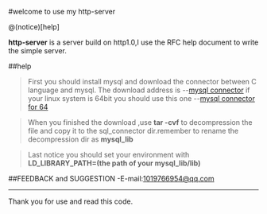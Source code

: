 #welcome to use my http-server

@(notice)[help]

**http-server** is a server build on http1.0,I use the RFC help document to write the simple server.

##help
>First you should install mysql and download the connector between C language and mysql. The download address is --[mysql connector](http://dev.mysql.com/get/Downloads/Connector-C/mysql-connector-c-6.1.6-linux-glibc2.5-i686.tar.gz) if your linux system is 64bit you should use this one --[mysql connector for 64](http://dev.mysql.com/get/Downloads/Connector-C/mysql-connector-c-6.1.6-linux-glibc2.5-x86_64.tar.gz)

>When you finished the download ,use **tar -cvf** to decompression the file and copy it to the sql_connector dir.remember to rename the decompression dir as **mysql_lib**

>Last notice you should set your environment with **LD_LIBRARY_PATH=(the path of your mysql_lib/lib)**

##FEEDBACK and SUGGESTION
-E-mail:<1019766954@qq.com>

-----
Thank you for use and read this code.
